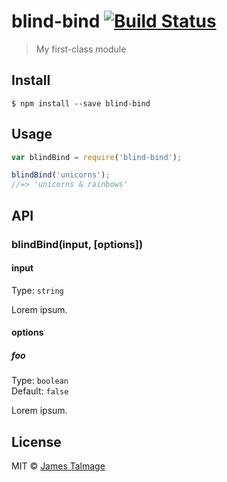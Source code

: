# blind-bind [![Build Status](https://travis-ci.org/jamestalmage/blind-bind.svg?branch=master)](https://travis-ci.org/jamestalmage/blind-bind)

> My first-class module


## Install

```
$ npm install --save blind-bind
```


## Usage

```js
var blindBind = require('blind-bind');

blindBind('unicorns');
//=> 'unicorns & rainbows'
```


## API

### blindBind(input, [options])

#### input

Type: `string`

Lorem ipsum.

#### options

##### foo

Type: `boolean`  
Default: `false`

Lorem ipsum.


## License

MIT © [James Talmage](http://github.com/jamestalmage)
